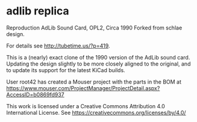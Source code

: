 # adlib replica
Reproduction AdLib Sound Card, OPL2, Circa 1990 Forked from schlae design.

For details see http://tubetime.us/?p=419.

This is a (nearly) exact clone of the 1990 version of the AdLib sound card. Updating the design slightly to be more closely
aligned to the original, and to update its support for the latest KiCad builds.

User root42 has created a Mouser project with the parts in the BOM at https://www.mouser.com/ProjectManager/ProjectDetail.aspx?AccessID=b0869fd937

This work is licensed under a Creative Commons Attribution 4.0 International License. See https://creativecommons.org/licenses/by/4.0/
